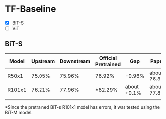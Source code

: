 # TF-Baseline

- [x] BiT-S
- [ ] ViT

## BiT-S
| Model  	| Upstream 	| Downstream 	| Official Pretrained 	| Gap         	| Paper       	|
|--------	|----------	|------------	|---------------------	|-------------	|-------------	|
| R50x1  	| 75.05%   	| 75.96%     	| 76.92%              	| -0.96%      	| about 76.8% 	|
| R101x1 	| 76.21%   	| 77.96%     	| *82.29%             	| about +0.1% 	| about 77.8% 	|
|        	|          	|            	|                     	|             	|             	|


*Since the pretrained BiT-s R101x1 model has errors, it was tested using the BiT-M model.
